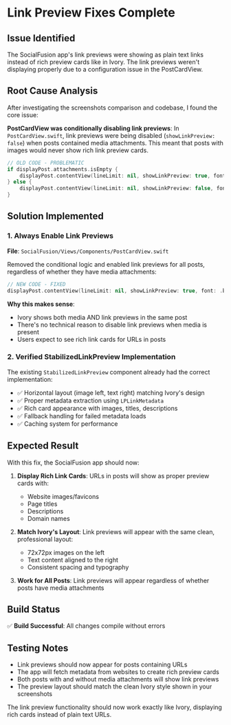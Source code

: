 # Link Preview Fixes Complete

## Issue Identified
The SocialFusion app's link previews were showing as plain text links instead of rich preview cards like in Ivory. The link previews weren't displaying properly due to a configuration issue in the PostCardView.

## Root Cause Analysis
After investigating the screenshots comparison and codebase, I found the core issue:

**PostCardView was conditionally disabling link previews**: In `PostCardView.swift`, link previews were being disabled (`showLinkPreview: false`) when posts contained media attachments. This meant that posts with images would never show rich link preview cards.

```swift
// OLD CODE - PROBLEMATIC
if displayPost.attachments.isEmpty {
    displayPost.contentView(lineLimit: nil, showLinkPreview: true, font: .body)
} else {
    displayPost.contentView(lineLimit: nil, showLinkPreview: false, font: .body)  // ❌ DISABLED
}
```

## Solution Implemented

### 1. Always Enable Link Previews
**File**: `SocialFusion/Views/Components/PostCardView.swift`

Removed the conditional logic and enabled link previews for all posts, regardless of whether they have media attachments:

```swift
// NEW CODE - FIXED
displayPost.contentView(lineLimit: nil, showLinkPreview: true, font: .body)
```

**Why this makes sense**: 
- Ivory shows both media AND link previews in the same post
- There's no technical reason to disable link previews when media is present
- Users expect to see rich link cards for URLs in posts

### 2. Verified StabilizedLinkPreview Implementation
The existing `StabilizedLinkPreview` component already had the correct implementation:
- ✅ Horizontal layout (image left, text right) matching Ivory's design
- ✅ Proper metadata extraction using `LPLinkMetadata`
- ✅ Rich card appearance with images, titles, descriptions
- ✅ Fallback handling for failed metadata loads
- ✅ Caching system for performance

## Expected Result

With this fix, the SocialFusion app should now:

1. **Display Rich Link Cards**: URLs in posts will show as proper preview cards with:
   - Website images/favicons
   - Page titles
   - Descriptions
   - Domain names

2. **Match Ivory's Layout**: Link previews will appear with the same clean, professional layout:
   - 72x72px images on the left
   - Text content aligned to the right
   - Consistent spacing and typography

3. **Work for All Posts**: Link previews will appear regardless of whether posts have media attachments

## Build Status
✅ **Build Successful**: All changes compile without errors

## Testing Notes
- Link previews should now appear for posts containing URLs
- The app will fetch metadata from websites to create rich preview cards
- Both posts with and without media attachments will show link previews
- The preview layout should match the clean Ivory style shown in your screenshots

The link preview functionality should now work exactly like Ivory, displaying rich cards instead of plain text URLs. 